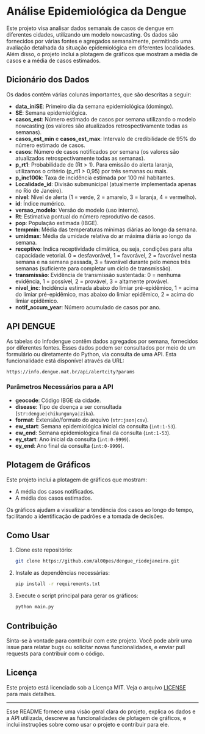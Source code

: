 
# Análise Epidemiológica da Dengue

Este projeto visa analisar dados semanais de casos de dengue em diferentes cidades, utilizando um modelo nowcasting. Os dados são fornecidos por várias fontes e agregados semanalmente, permitindo uma avaliação detalhada da situação epidemiológica em diferentes localidades. Além disso, o projeto inclui a plotagem de gráficos que mostram a média de casos e a média de casos estimados.

## Dicionário dos Dados

Os dados contêm várias colunas importantes, que são descritas a seguir:

- **data_iniSE**: Primeiro dia da semana epidemiológica (domingo).
- **SE**: Semana epidemiológica.
- **casos_est**: Número estimado de casos por semana utilizando o modelo nowcasting (os valores são atualizados retrospectivamente todas as semanas).
- **casos_est_min** e **casos_est_max**: Intervalo de credibilidade de 95% do número estimado de casos.
- **casos**: Número de casos notificados por semana (os valores são atualizados retrospectivamente todas as semanas).
- **p_rt1**: Probabilidade de \(Rt > 1\). Para emissão do alerta laranja, utilizamos o critério \(p\_rt1 > 0,95\) por três semanas ou mais.
- **p_inc100k**: Taxa de incidência estimada por 100 mil habitantes.
- **Localidade_id**: Divisão submunicipal (atualmente implementada apenas no Rio de Janeiro).
- **nivel**: Nível de alerta (1 = verde, 2 = amarelo, 3 = laranja, 4 = vermelho).
- **id**: Índice numérico.
- **versao_modelo**: Versão do modelo (uso interno).
- **Rt**: Estimativa pontual do número reprodutivo de casos.
- **pop**: População estimada (IBGE).
- **tempmin**: Média das temperaturas mínimas diárias ao longo da semana.
- **umidmax**: Média da umidade relativa do ar máxima diária ao longo da semana.
- **receptivo**: Indica receptividade climática, ou seja, condições para alta capacidade vetorial. 0 = desfavorável, 1 = favorável, 2 = favorável nesta semana e na semana passada, 3 = favorável durante pelo menos três semanas (suficiente para completar um ciclo de transmissão).
- **transmissão**: Evidência de transmissão sustentada: 0 = nenhuma evidência, 1 = possível, 2 = provável, 3 = altamente provável.
- **nivel_inc**: Incidência estimada abaixo do limiar pré-epidêmico, 1 = acima do limiar pré-epidêmico, mas abaixo do limiar epidêmico, 2 = acima do limiar epidêmico.
- **notif_accum_year**: Número acumulado de casos por ano.

## API DENGUE

As tabelas do Infodengue contêm dados agregados por semana, fornecidos por diferentes fontes. Esses dados podem ser consultados por meio de um formulário ou diretamente do Python, via consulta de uma API. Esta funcionalidade está disponível através da URL:

```
https://info.dengue.mat.br/api/alertcity?params
```

### Parâmetros Necessários para a API

- **geocode**: Código IBGE da cidade.
- **disease**: Tipo de doença a ser consultada (`str:dengue|chikungunya|zika`).
- **format**: Extensão/formato do arquivo (`str:json|csv`).
- **ew_start**: Semana epidemiológica inicial da consulta (`int:1-53`).
- **ew_end**: Semana epidemiológica final da consulta (`int:1-53`).
- **ey_start**: Ano inicial da consulta (`int:0-9999`).
- **ey_end**: Ano final da consulta (`int:0-9999`).

## Plotagem de Gráficos

Este projeto inclui a plotagem de gráficos que mostram:

- A média dos casos notificados.
- A média dos casos estimados.

Os gráficos ajudam a visualizar a tendência dos casos ao longo do tempo, facilitando a identificação de padrões e a tomada de decisões.

## Como Usar

1. Clone este repositório:
   ```sh
   git clone https://github.com/al00pes/dengue_riodejaneiro.git
   ```
2. Instale as dependências necessárias:
   ```sh
   pip install -r requirements.txt
   ```
3. Execute o script principal para gerar os gráficos:
   ```sh
   python main.py
   ```

## Contribuição

Sinta-se à vontade para contribuir com este projeto. Você pode abrir uma issue para relatar bugs ou solicitar novas funcionalidades, e enviar pull requests para contribuir com o código.

## Licença

Este projeto está licenciado sob a Licença MIT. Veja o arquivo [LICENSE](LICENSE) para mais detalhes.

---

Esse README fornece uma visão geral clara do projeto, explica os dados e a API utilizada, descreve as funcionalidades de plotagem de gráficos, e inclui instruções sobre como usar o projeto e contribuir para ele.



  
